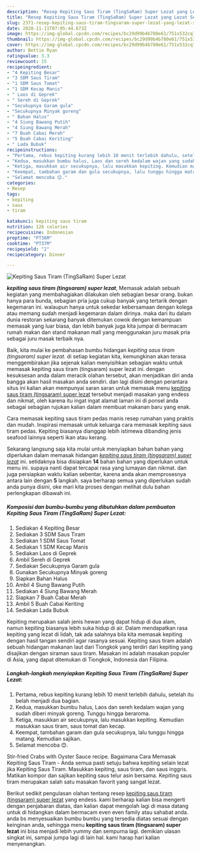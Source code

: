```yaml
---
description: "Resep Kepiting Saus Tiram (TingSaRam) Super Lezat yang Lezat Sekali"
title: "Resep Kepiting Saus Tiram (TingSaRam) Super Lezat yang Lezat Sekali"
slug: 2371-resep-kepiting-saus-tiram-tingsaram-super-lezat-yang-lezat-sekali
date: 2020-11-11T07:05:44.673Z
image: https://img-global.cpcdn.com/recipes/bc29d99b4b780e61/751x532cq70/kepiting-saus-tiram-tingsaram-super-lezat-foto-resep-utama.jpg
thumbnail: https://img-global.cpcdn.com/recipes/bc29d99b4b780e61/751x532cq70/kepiting-saus-tiram-tingsaram-super-lezat-foto-resep-utama.jpg
cover: https://img-global.cpcdn.com/recipes/bc29d99b4b780e61/751x532cq70/kepiting-saus-tiram-tingsaram-super-lezat-foto-resep-utama.jpg
author: Bettie Ryan
ratingvalue: 3.3
reviewcount: 15
recipeingredient:
- "4 Kepiting Besar"
- "3 SDM Saus Tiram"
- "1 SDM Saus Tomat"
- "1 SDM Kecap Manis"
- " Laos di Geprek"
- " Sereh di Geprek"
- "Secukupnya Garam gula"
- "Secukupnya Minyak goreng"
- " Bahan Halus"
- "4 Siung Bawang Putih"
- "4 Siung Bawang Merah"
- "7 Buah Cabai Merah"
- "5 Buah Cabai Keriting"
- " Lada Bubuk"
recipeinstructions:
- "Pertama, rebus kepiting kurang lebih 10 menit terlebih dahulu, setelah itu belah menjadi dua bagian."
- "Kedua, masukkan bumbu halus, Laos dan sereh kedalam wajan yang sudah diberi minyak goreng. Tunggu hingga beraroma."
- "Ketiga, masukkan air secukupnya, lalu masukkan kepiting. Kemudian masukkan saus tiram, saus tomat dan kecap."
- "Keempat, tambahan garam dan gula secukupnya, lalu tunggu hingga matang. Kemudian sajikan."
- "Selamat mencoba 😊."
categories:
- Resep
tags:
- kepiting
- saus
- tiram

katakunci: kepiting saus tiram 
nutrition: 126 calories
recipecuisine: Indonesian
preptime: "PT36M"
cooktime: "PT37M"
recipeyield: "2"
recipecategory: Dinner

---
```



![Kepiting Saus Tiram (TingSaRam) Super Lezat](https://img-global.cpcdn.com/recipes/bc29d99b4b780e61/751x532cq70/kepiting-saus-tiram-tingsaram-super-lezat-foto-resep-utama.jpg)

<b><i>kepiting saus tiram (tingsaram) super lezat</i></b>, Memasak adalah sebuah kegiatan yang membahagiakan dilakukan oleh sebagian besar orang. bukan hanya para bunda, sebagian pria juga cukup banyak yang tertarik dengan kegemaran ini. walaupun hanya untuk sekedar kebersamaan dengan kolega atau memang sudah menjadi kegemaran dalam dirinya. maka dari itu dalam dunia restoran sekarang banyak ditemukan cowok dengan kemampuan memasak yang luar biasa, dan lebih banyak juga kita jumpai di bermacam rumah makan dan stand makanan mall yang menggunakan juru masak pria sebagai juru masak terbaik nya.

Baik, kita mulai ke pembahasan bumbu hidangan <i>kepiting saus tiram (tingsaram) super lezat</i>. di setiap kegiatan kita, kemungkinan akan terasa menggembirakan jika sejenak kalian menyisihkan sebagian waktu untuk memasak kepiting saus tiram (tingsaram) super lezat ini. dengan kesuksesan anda dalam meracik olahan tersebut, akan menjadikan diri anda bangga akan hasil masakan anda sendiri. dan lagi disini dengan perantara situs ini kalian akan mempunyai saran saran untuk memasak menu <u>kepiting saus tiram (tingsaram) super lezat</u> tersebut menjadi masakan yang endess dan nikmat, oleh karena itu ingat ingat alamat laman ini di ponsel anda sebagai sebagian rujukan kalian dalam membuat makanan baru yang enak.

Cara memasak kepiting saus tiram pedas manis resep rumahan yang praktis dan mudah. Inspirasi memasak untuk keluarga cara memasak kepiting saus tiram pedas. Kepiting biasanya dianggap lebih istimewa dibanding jenis seafood lainnya seperti ikan atau kerang.


Sekarang langsung saja kita mulai untuk menyiapkan bahan bahan yang diperlukan dalam memasak hidangan <u><i>kepiting saus tiram (tingsaram) super lezat</i></u> ini. setidaknya bisa disiapkan <b>14</b> bahan bahan yang diperlukan untuk menu ini. supaya nanti dapat tercapai rasa yang lumayan dan nikmat. dan juga persiapkan waktu kalian sebentar, karena anda akan memprosesnya antara lain dengan <b>5</b> langkah. saya berharap semua yang diperlukan sudah anda punya disini, oke mari kita proses dengan melihat dulu bahan perlengkapan dibawah ini.

<!--inarticleads1-->

##### Komposisi dan bumbu-bumbu yang dibutuhkan dalam pembuatan Kepiting Saus Tiram (TingSaRam) Super Lezat:

1. Sediakan 4 Kepiting Besar
1. Sediakan 3 SDM Saus Tiram
1. Sediakan 1 SDM Saus Tomat
1. Sediakan 1 SDM Kecap Manis
1. Sediakan  Laos di Geprek
1. Ambil  Sereh di Geprek
1. Sediakan Secukupnya Garam gula
1. Gunakan Secukupnya Minyak goreng
1. Siapkan  Bahan Halus
1. Ambil 4 Siung Bawang Putih
1. Sediakan 4 Siung Bawang Merah
1. Siapkan 7 Buah Cabai Merah
1. Ambil 5 Buah Cabai Keriting
1. Sediakan  Lada Bubuk


Kepiting merupakan salah jenis hewan yang dapat hidup di dua alam, namun kepiting biasanya lebih suka hidup di air. Dalam mendapatkan rasa kepiting yang lezat di lidah, tak ada salahnya bila kita memasak kepiting dengan hasil tangan sendiri agar rasanya sesuai. Kepiting saus tiram adalah sebuah hidangan makanan laut dari Tiongkok yang terdiri dari kepiting yang disajikan dengan siraman saus tiram. Masakan ini adalah masakan populer di Asia, yang dapat ditemukan di Tiongkok, Indonesia dan Filipina. 

<!--inarticleads2-->

##### Langkah-langkah menyiapkan Kepiting Saus Tiram (TingSaRam) Super Lezat:

1. Pertama, rebus kepiting kurang lebih 10 menit terlebih dahulu, setelah itu belah menjadi dua bagian.
1. Kedua, masukkan bumbu halus, Laos dan sereh kedalam wajan yang sudah diberi minyak goreng. Tunggu hingga beraroma.
1. Ketiga, masukkan air secukupnya, lalu masukkan kepiting. Kemudian masukkan saus tiram, saus tomat dan kecap.
1. Keempat, tambahan garam dan gula secukupnya, lalu tunggu hingga matang. Kemudian sajikan.
1. Selamat mencoba 😊.


Stir-fried Crabs with Oyster Sauce recipe. Bagaimana Cara Memasak Kepiting Saus Tiram - Anda semua pasti setuju bahwa kepiting selain lezat jika Kepiting Saus Tiram. Masukkan kepiting, saus tiram, dan saus inggris. Matikan kompor dan sajikan kepiting saus telur asin bersama. Kepiting saus tiram merupakan salah satu masakan favorit yang sangat lezat. 

Berikut sedikit pengulasan olahan tentang resep <u>kepiting saus tiram (tingsaram) super lezat</u> yang endess. kami berharap kalian bisa mengerti dengan penjabaran diatas, dan kalian dapat mengolah lagi di masa datang untuk di hidangkan dalam bermacam even even family atau sahabat anda. anda bs menyesuaikan bumbu bumbu yang tersedia diatas sesuai dengan keinginan anda, sehingga menu <b>kepiting saus tiram (tingsaram) super lezat</b> ini bisa menjadi lebih yummy dan sempurna lagi. demikian ulasan singkat ini, sampai jumpa lagi di lain hal. kami harap hari kalian menyenangkan.
